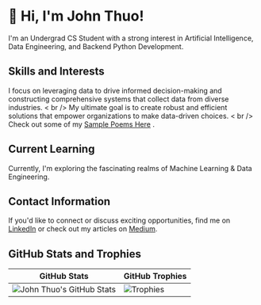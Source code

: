# 👋 Hi, I'm John Thuo!

I'm an Undergrad CS Student with a strong interest in Artificial Intelligence, Data Engineering, and Backend Python Development. 

## Skills and Interests
I focus on leveraging data to drive informed decision-making and constructing comprehensive systems that collect data from diverse industries. < br />
My ultimate goal is to create robust and efficient solutions that empower organizations to make data-driven choices. < br />
Check out some of my [Sample Poems Here](https://docs.google.com/document/d/1bRqZ1JcTLCGPZ8mE2kqWHdNUo0ufcitm7OVfddiicYA/edit?usp=sharing) .

## Current Learning
Currently, I'm exploring the fascinating realms of Machine Learning & Data Engineering. 

## Contact Information
If you'd like to connect or discuss exciting opportunities, find me on [LinkedIn](https://www.linkedin.com/in/john-thuo-427210aa/) or check out my articles on [Medium](https://medium.com/@johnthuo).

## GitHub Stats and Trophies
| GitHub Stats | GitHub Trophies |
| --- | --- |
| ![John Thuo's GitHub Stats](https://github-readme-stats.vercel.app/api?username=john-thuo1&show_icons=true&theme=radical) | ![Trophies](https://github-profile-trophy.vercel.app/?username=john-thuo1) |


